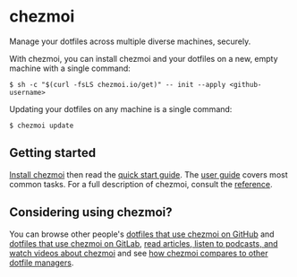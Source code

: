 # chezmoi

Manage your dotfiles across multiple diverse machines, securely.

With chezmoi, you can install chezmoi and your dotfiles on a new, empty machine
with a single command:

```console
$ sh -c "$(curl -fsLS chezmoi.io/get)" -- init --apply <github-username>
```

Updating your dotfiles on any machine is a single command:

```console
$ chezmoi update
```
## Getting started

[Install chezmoi](/install/) then read the [quick start guide](/quick-start/).
The [user guide](/user-guide/setup/) covers most common tasks. For a full
description of chezmoi, consult the [reference](/reference/).

## Considering using chezmoi?

You can browse other people's [dotfiles that use chezmoi on
GitHub](https://github.com/topics/chezmoi?o=desc&s=updated) and [dotfiles that
use chezmoi on GitLab](https://gitlab.com/explore/projects?topic=chezmoi),
[read articles, listen to podcasts, and watch videos about
chezmoi](/links/articles-podcasts-and-videos/) and see [how chezmoi compares to
other dotfile managers](/comparison-table/).
